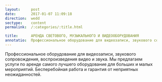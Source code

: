 ```yaml
---
layout:     post
date:       2017-01-07 11:09:18
direction:  wedd
sectype:    content
permalink:  /:categories/:title.html

title:      АРЕНДА СВЕТОВОГО, МУЗЫКАЛЬНОГО И ВИДЕООБОРУДОВАНИЯ               
annotatio:  Профессиональное оборудование для видеозаписи, звукового сопровождения, воспроизведения видео и звука. Мы предлагаем услуги по аренде самого лучшего оборудование для больших и малых мероприятий. Бесперебойная работа и гарантия от неприятных неожиданностей. 
---
```


Профессиональное оборудование для видеозаписи, звукового сопровождения, воспроизведения видео и звука. Мы предлагаем услуги по аренде самого лучшего оборудование для больших и малых мероприятий. Бесперебойная работа и гарантия от неприятных неожиданностей. 